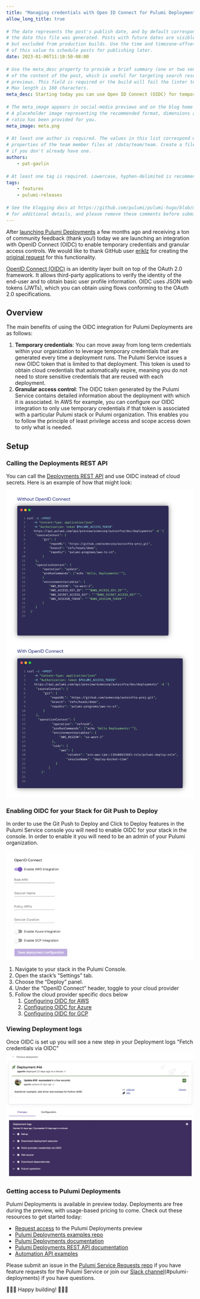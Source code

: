 ```yaml
---
title: "Managing credentials with Open ID Connect for Pulumi Deployments"
allow_long_title: true

# The date represents the post's publish date, and by default corresponds with
# the date this file was generated. Posts with future dates are visible in development,
# but excluded from production builds. Use the time and timezone-offset portions of
# of this value to schedule posts for publishing later.
date: 2023-01-06T11:10:50-08:00

# Use the meta_desc property to provide a brief summary (one or two sentences)
# of the content of the post, which is useful for targeting search results or social-media
# previews. This field is required or the build will fail the linter test.
# Max length is 160 characters.
meta_desc: Starting today you can use Open ID Connect (OIDC) for temporary cloud credentials when using Pulumi Deployments

# The meta_image appears in social-media previews and on the blog home page.
# A placeholder image representing the recommended format, dimensions and aspect
# ratio has been provided for you.
meta_image: meta.png

# At least one author is required. The values in this list correspond with the `id`
# properties of the team member files at /data/team/team. Create a file for yourself
# if you don't already have one.
authors:
    - pat-gavlin

# At least one tag is required. Lowercase, hyphen-delimited is recommended.
tags:
    - features
    - pulumi-releases

# See the blogging docs at https://github.com/pulumi/pulumi-hugo/blob/master/BLOGGING.md.
# for additional details, and please remove these comments before submitting for review.
---
```


After [launching Pulumi Deployments](/blog/pulumi-deployments) a few months ago and receiving a ton of community feedback (thank you!) today we are launching an integration with OpenID Connect (OIDC) to enable temporary credentials and granular access controls. We would like to thank GitHub user [eriklz](https://github.com/eriklz) for creating the [original request](https://github.com/pulumi/service-requests/issues/144) for this functionality.

<!--more-->

[OpenID Connect (OIDC)](https://openid.net/connect) is an identity layer built on top of the OAuth 2.0 framework. It allows third-party applications to verify the identity of the end-user and to obtain basic user profile information. OIDC uses JSON web tokens (JWTs), which you can obtain using flows conforming to the OAuth 2.0 specifications.

## Overview

The main benefits of using the OIDC integration for Pulumi Deployments are as follows:

1. **Temporary credentials**: You can move away from long term credentials within your organization to leverage temporary credentials that are generated every time a deployment runs. The Pulumi Service issues a new OIDC token that is limited to that deployment. This token is used to obtain cloud credentials that automatically expire, meaning you do not need to store sensitive credentials that are reused with each deployment.
2. **Granular access control**: The OIDC token generated by the Pulumi Service contains detailed information about the deployment with which it is associated. In AWS for example, you can configure our OIDC integration to only use temporary credentials if that token is associated with a particular Pulumi stack or Pulumi organization. This enables you to follow the principle of least privilege access and scope access down to only what is needed.

## Setup

### Calling the Deployments REST API

You can call the [Deployments REST API](/docs/reference/deployments-rest-api) and use OIDC instead of cloud secrets. Here is an example of how that might look:

![Deployment REST API payload before and after](deployment-api-payload.png)

### Enabling OIDC for your Stack for Git Push to Deploy

In order to use the Git Push to Deploy and Click to Deploy features in the Pulumi Service console you will need to enable OIDC for your stack in the console. In order to enable it you will need to be an admin of your Pulumi organization.

![OIDC Deployment Settings](oidc-settings.png)

1. Navigate to your stack in the Pulumi Console.
2. Open the stack’s “Settings” tab.
3. Choose the “Deploy” panel.
4. Under the “OpenID Connect” header, toggle to your cloud provider
5. Follow the cloud provider specific docs below
   1. [Configuring OIDC for AWS](/docs/guides/oidc/aws/)
   2. [Configuring OIDC for Azure](/docs/guides/oidc/azure/)
   3. [Configuring OIDC for GCP](/docs/guides/oidc/gcp/)

### Viewing Deployment logs

Once OIDC is set up you will see a new step in your Deployment logs "Fetch credentials via OIDC"
![OIDC in Deployment Logs](oidc-deployment.jpg)

### Getting access to Pulumi Deployments

Pulumi Deployments is available in preview today. Deployments are free during the preview, with usage-based pricing to come. Check out these resources to get started today:

- [Request access](/product/pulumi-deployments) to the Pulumi Deployments preview
- [Pulumi Deployments examples repo](https://github.com/pulumi/deploy-demos)
- [Pulumi Deployments documentation](/docs/intro/pulumi-service/deployments)
- [Pulumi Deployments REST API documentation](/docs/reference/deployments-rest-api)
- [Automation API examples](https://github.com/pulumi/automation-api-examples)

Please submit an issue in the [Pulumi Service Requests repo](https://github.com/pulumi/service-requests) if you have feature requests for the Pulumi Service or join our [Slack channel](https://pulumi-community.slack.com)(#pulumi-deployments) if you have questions.

🚀🚀🚀 Happy building! 🚀🚀🚀
